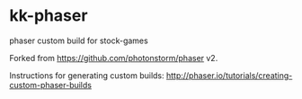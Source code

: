 # kk-phaser
phaser custom build for stock-games

Forked from https://github.com/photonstorm/phaser v2.

Instructions for generating custom builds: http://phaser.io/tutorials/creating-custom-phaser-builds 
